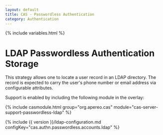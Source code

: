 ```yaml
---
layout: default
title: CAS - Passwordless Authentication
category: Authentication
---
```

{% include variables.html %}

# LDAP Passwordless Authentication Storage

This strategy allows one to locate a user record in an LDAP directory. The 
record is expected to carry the user's phone number
or email address via configurable attributes.

Support is enabled by including the following module in the overlay:

{% include casmodule.html group="org.apereo.cas" module="cas-server-support-passwordless-ldap" %}

{% include {{ version }}/ldap-configuration.md configKey="cas.authn.passwordless.accounts.ldap" %}
